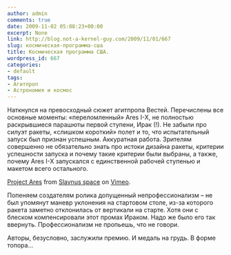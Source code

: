 ```yaml
---
author: admin
comments: true
date: 2009-11-02 05:08:23+00:00
excerpt: None
link: http://blog.not-a-kernel-guy.com/2009/11/01/667
slug: космическая-программа-сша
title: Космическая программа США.
wordpress_id: 667
categories:
- default
tags:
- Агитпроп
- Астрономия и космос
---
```


Наткнулся на превосходный сюжет агитпропа Вестей. Перечислены все основные моменты: «переломленный» Ares I-X, не полностью раскрывшиеся парашюты первой ступени, Ирак (!). Не забыли про силуэт ракеты, «слишком короткий» полет и то, что испытательный запуск был признан успешным. Аккуратная работа. Зрителям совершенно не обязательно знать про истоки дизайна ракеты, критерии успешности запуска и почему такие критерии были выбраны, а также, почему Ares I-X запускался с единственной рабочей ступенью и макетом всего остального. 

[Project Ares](http://vimeo.com/7383409) from [Slavnus space](http://vimeo.com/user2569624) on [Vimeo](http://vimeo.com).

Попеняем создателям ролика допущенный непрофессионализм – не был упомянут маневр уклонения на стартовом столе, из-за которого ракета заметно отклонилась от вертикали на старте. Хотя они с блеском компенсировали этот промах Ираком. Надо же было его так ввернуть. Профессионализм не пропьешь, что не говори.

Авторы, безусловно, заслужили премию. И медаль на грудь. В форме топора…

